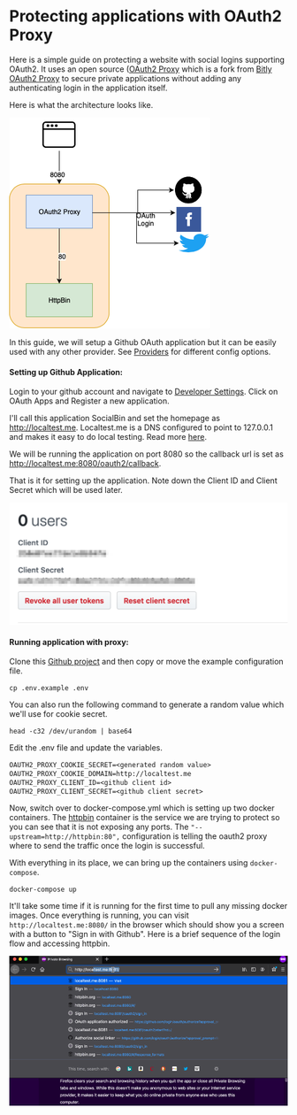 # Protecting applications with OAuth2 Proxy

Here is a simple guide on protecting a website with social logins supporting OAuth2. It uses an open source ([OAuth2 Proxy](https://pusher.github.io/oauth2_proxy/) which is a fork from [Bitly OAuth2 Proxy](https://github.com/bitly/oauth2_proxy) to secure private applications without adding any authenticating login in the application itself.

Here is what the architecture looks like.

![Proxy configuration](images/20191123200217649_61390951.png)

In this guide, we will setup a Github OAuth application but it can be easily used with any other provider. See [Providers](https://pusher.github.io/oauth2_proxy/auth-configuration) for different config options.

#### Setting up Github Application:

Login to your github account and navigate to [Developer Settings](https://github.com/settings/developers). Click on OAuth Apps and Register a new application.

I'll call this application SocialBin and set the homepage as http://localtest.me. Localtest.me is a DNS configured to point to 127.0.0.1 and makes it easy to do local testing. Read more [here](https://readme.localtest.me).

We will be running the application on port 8080 so the callback url is set as http://localtest.me:8080/oauth2/callback.

That is it for setting up the application. Note down the Client ID and Client Secret which will be used later.

![Github Client configuration](images/20191123203829880_1457857208.png)

#### Running application with proxy:

Clone this [Github project](https://github.com/namuan/oauth2-proxy-httpbin) and then copy or move the example configuration file. 
```
cp .env.example .env
```

You can also run the following command to generate a random value which we'll use for cookie secret.
```
head -c32 /dev/urandom | base64
```

Edit the .env file and update the variables. 
```
OAUTH2_PROXY_COOKIE_SECRET=<generated random value>
OAUTH2_PROXY_COOKIE_DOMAIN=http://localtest.me
OAUTH2_PROXY_CLIENT_ID=<github client id>
OAUTH2_PROXY_CLIENT_SECRET=<github client secret>
```

Now, switch over to docker-compose.yml which is setting up two docker containers. The [httpbin](https://hub.docker.com/r/kennethreitz/httpbin) container is the service we are trying to protect so you can see that it is not exposing any ports. The `"--upstream=http://httpbin:80",` configuration is telling the oauth2 proxy where to send the traffic once the login is successful.

With everything in its place, we can bring up the containers using `docker-compose`.
```
docker-compose up
```

It'll take some time if it is running for the first time to pull any missing docker images. Once everything is running, you can visit `http://localtest.me:8080/` in the browser which should show you a screen with a button to "Sign in with Github". Here is a brief sequence of the login flow and accessing httpbin.

![oauth2_proxy_login_httpbin](images/20191123205446156_784242929.gif)

